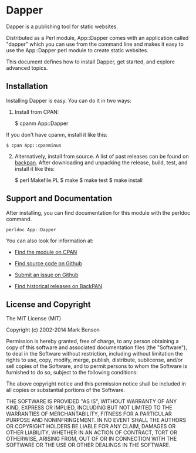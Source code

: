 # Dapper

Dapper is a publishing tool for static websites.

Distributed as a Perl module, App::Dapper comes with an application called
"dapper" which you can use from the command line and makes it easy to use
the App::Dapper perl module to create static websites.

This document defines how to install Dapper, get started, and explore advanced
topics.

## Installation

Installing Dapper is easy. You can do it in two ways:

1. Install from CPAN:

    $ cpanm App::Dapper

If you don't have cpanm, install it like this:

    $ cpan App::cpanminus

2. Alternatively, install from source. A list of past releases can be found on
[backpan](http://backpan.perl.org/authors/id/M/MD/MDB/). After downloading
and unpacking the release, build, test, and install it like this:

	$ perl Makefile.PL
	$ make
	$ make test
	$ make install

## Support and Documentation

After installing, you can find documentation for this module with the
perldoc command.

    perldoc App::Dapper

You can also look for information at:

* [Find the module on CPAN](http://search.cpan.org/dist/App-Dapper/)

* [Find source code on Github](https://github.com/markdbenson/dapper)

* [Submit an issue on Github](https://github.com/markdbenson/dapper/issues)

* [Find historical releases on BackPAN](http://backpan.perl.org/authors/id/M/MD/MDB/)

## License and Copyright

The MIT License (MIT)

Copyright (c) 2002-2014 Mark Benson

Permission is hereby granted, free of charge, to any person obtaining a copy
of this software and associated documentation files (the "Software"), to deal
in the Software without restriction, including without limitation the rights
to use, copy, modify, merge, publish, distribute, sublicense, and/or sell
copies of the Software, and to permit persons to whom the Software is
furnished to do so, subject to the following conditions:

The above copyright notice and this permission notice shall be included in all
copies or substantial portions of the Software.

THE SOFTWARE IS PROVIDED "AS IS", WITHOUT WARRANTY OF ANY KIND, EXPRESS OR
IMPLIED, INCLUDING BUT NOT LIMITED TO THE WARRANTIES OF MERCHANTABILITY,
FITNESS FOR A PARTICULAR PURPOSE AND NONINFRINGEMENT. IN NO EVENT SHALL THE
AUTHORS OR COPYRIGHT HOLDERS BE LIABLE FOR ANY CLAIM, DAMAGES OR OTHER
LIABILITY, WHETHER IN AN ACTION OF CONTRACT, TORT OR OTHERWISE, ARISING FROM,
OUT OF OR IN CONNECTION WITH THE SOFTWARE OR THE USE OR OTHER DEALINGS IN THE
SOFTWARE.

